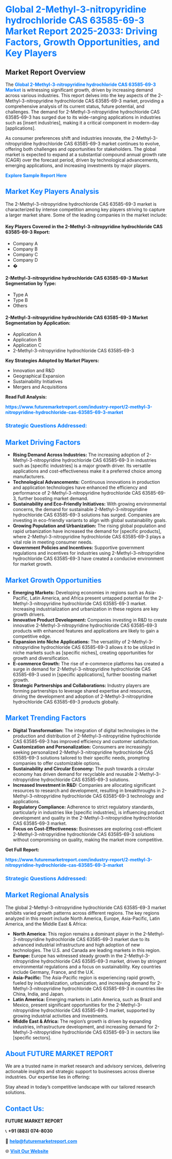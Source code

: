 <h1 style="color: #007BFF;">Global 2-Methyl-3-nitropyridine hydrochloride CAS 63585-69-3 Market Report 2025-2033: Driving Factors, Growth Opportunities, and Key Players</h1>

<section id="overview">
<h2>Market Report Overview</h2>
<p>The <a href="https://www.futuremarketreport.com/industry-report/2-methyl-3-nitropyridine-hydrochloride-cas-63585-69-3-market" style="color: #007BFF; text-decoration: none;"><strong>Global 2-Methyl-3-nitropyridine hydrochloride CAS 63585-69-3 Market</strong></a> is witnessing significant growth, driven by increasing demand across various industries. This report delves into the key aspects of the 2-Methyl-3-nitropyridine hydrochloride CAS 63585-69-3 market, providing a comprehensive analysis of its current status, future potential, and challenges. The demand for 2-Methyl-3-nitropyridine hydrochloride CAS 63585-69-3 has surged due to its wide-ranging applications in industries such as [insert industries], making it a critical component in modern-day [applications].</p>
<p>As consumer preferences shift and industries innovate, the 2-Methyl-3-nitropyridine hydrochloride CAS 63585-69-3 market continues to evolve, offering both challenges and opportunities for stakeholders. The global market is expected to expand at a substantial compound annual growth rate (CAGR) over the forecast period, driven by technological advancements, emerging applications, and increasing investments by major players.</p>
</section>

<section id="overview">
<p><a href="https://www.futuremarketreport.com/request-sample/reportId=112523" style="color: #007BFF; text-decoration: none;"><strong>Explore Sample Report Here</strong></a></p>
</section>

<section id="key-players">
<h2 style="color: #007BFF;">Market Key Players Analysis</h2>
<p>The 2-Methyl-3-nitropyridine hydrochloride CAS 63585-69-3 market is characterized by intense competition among key players striving to capture a larger market share. Some of the leading companies in the market include:</p>
<h4>Key Players Covered in the 2-Methyl-3-nitropyridine hydrochloride CAS 63585-69-3 Report:</h4>
<ul><li>Company A</li><li>Company B</li><li>Company C</li><li>Company D</li><li>�</li></ul>
<h4>2-Methyl-3-nitropyridine hydrochloride CAS 63585-69-3 Market Segmentation by Type:</h4>
<ul><li>Type A</li><li>Type B</li><li>Others</li></ul>

<h4>2-Methyl-3-nitropyridine hydrochloride CAS 63585-69-3 Market Segmentation by Application:</h4>
<ul><li>Application A</li><li>Application B</li><li>Application C</li><li>2-Methyl-3-nitropyridine hydrochloride CAS 63585-69-3</li></ul>
<p><strong>Key Strategies Adopted by Market Players:</strong></p>
<ul>
<li>Innovation and R&D</li>
<li>Geographical Expansion</li>
<li>Sustainability Initiatives</li>
<li>Mergers and Acquisitions</li>
</ul>
</section>

<section>
<p><strong>Read Full Analysis: </strong></p><a href="https://www.futuremarketreport.com/industry-report/2-methyl-3-nitropyridine-hydrochloride-cas-63585-69-3-market" style="color: #007BFF; text-decoration: none;"><strong>https://www.futuremarketreport.com/industry-report/2-methyl-3-nitropyridine-hydrochloride-cas-63585-69-3-market</strong></a>
<h3 style="color: #007BFF;">Strategic Questions Addressed:</h3>
</section>

<section id="driving-factors">
<h2 style="color: #007BFF;">Market Driving Factors</h2>
<ul>
<li><strong>Rising Demand Across Industries:</strong> The increasing adoption of 2-Methyl-3-nitropyridine hydrochloride CAS 63585-69-3 in industries such as [specific industries] is a major growth driver. Its versatile applications and cost-effectiveness make it a preferred choice among manufacturers.</li>
<li><strong>Technological Advancements:</strong> Continuous innovations in production and application technologies have enhanced the efficiency and performance of 2-Methyl-3-nitropyridine hydrochloride CAS 63585-69-3, further boosting market demand.</li>
<li><strong>Sustainability and Eco-Friendly Initiatives:</strong> With growing environmental concerns, the demand for sustainable 2-Methyl-3-nitropyridine hydrochloride CAS 63585-69-3 solutions has surged. Companies are investing in eco-friendly variants to align with global sustainability goals.</li>
<li><strong>Growing Population and Urbanization:</strong> The rising global population and rapid urbanization have increased the demand for [specific products], where 2-Methyl-3-nitropyridine hydrochloride CAS 63585-69-3 plays a vital role in meeting consumer needs.</li>
<li><strong>Government Policies and Incentives:</strong> Supportive government regulations and incentives for industries using 2-Methyl-3-nitropyridine hydrochloride CAS 63585-69-3 have created a conducive environment for market growth.</li>
</ul>
</section>

<section id="growth-opportunities">
<h2 style="color: #007BFF;">Market Growth Opportunities</h2>
<ul>
<li><strong>Emerging Markets:</strong> Developing economies in regions such as Asia-Pacific, Latin America, and Africa present untapped potential for the 2-Methyl-3-nitropyridine hydrochloride CAS 63585-69-3 market. Increasing industrialization and urbanization in these regions are key growth drivers.</li>
<li><strong>Innovative Product Development:</strong> Companies investing in R&D to create innovative 2-Methyl-3-nitropyridine hydrochloride CAS 63585-69-3 products with enhanced features and applications are likely to gain a competitive edge.</li>
<li><strong>Expansion into Niche Applications:</strong> The versatility of 2-Methyl-3-nitropyridine hydrochloride CAS 63585-69-3 allows it to be utilized in niche markets such as [specific niches], creating opportunities for growth and diversification.</li>
<li><strong>E-commerce Growth:</strong> The rise of e-commerce platforms has created a surge in demand for 2-Methyl-3-nitropyridine hydrochloride CAS 63585-69-3 used in [specific applications], further boosting market growth.</li>
<li><strong>Strategic Partnerships and Collaborations:</strong> Industry players are forming partnerships to leverage shared expertise and resources, driving the development and adoption of 2-Methyl-3-nitropyridine hydrochloride CAS 63585-69-3 products globally.</li>
</ul>
</section>

<section id="trending-factors">
<h2 style="color: #007BFF;">Market Trending Factors</h2>
<ul>
<li><strong>Digital Transformation:</strong> The integration of digital technologies in the production and distribution of 2-Methyl-3-nitropyridine hydrochloride CAS 63585-69-3 has improved efficiency and customer satisfaction.</li>
<li><strong>Customization and Personalization:</strong> Consumers are increasingly seeking personalized 2-Methyl-3-nitropyridine hydrochloride CAS 63585-69-3 solutions tailored to their specific needs, prompting companies to offer customizable options.</li>
<li><strong>Sustainability and Circular Economy:</strong> The push towards a circular economy has driven demand for recyclable and reusable 2-Methyl-3-nitropyridine hydrochloride CAS 63585-69-3 solutions.</li>
<li><strong>Increased Investment in R&D:</strong> Companies are allocating significant resources to research and development, resulting in breakthroughs in 2-Methyl-3-nitropyridine hydrochloride CAS 63585-69-3 technology and applications.</li>
<li><strong>Regulatory Compliance:</strong> Adherence to strict regulatory standards, particularly in industries like [specific industries], is influencing product development and quality in the 2-Methyl-3-nitropyridine hydrochloride CAS 63585-69-3 market.</li>
<li><strong>Focus on Cost-Effectiveness:</strong> Businesses are exploring cost-efficient 2-Methyl-3-nitropyridine hydrochloride CAS 63585-69-3 solutions without compromising on quality, making the market more competitive.</li>
</ul>
</section>

<section>
<p><strong>Get Full Report: </strong></p><a href="https://www.futuremarketreport.com/industry-report/2-methyl-3-nitropyridine-hydrochloride-cas-63585-69-3-market" style="color: #007BFF; text-decoration: none;"><strong>https://www.futuremarketreport.com/industry-report/2-methyl-3-nitropyridine-hydrochloride-cas-63585-69-3-market</strong></a>
<h3 style="color: #007BFF;">Strategic Questions Addressed:</h3>
</section>


<section id="regional-analysis">
<h2 style="color: #007BFF;">Market Regional Analysis</h2>
<p>The global 2-Methyl-3-nitropyridine hydrochloride CAS 63585-69-3 market exhibits varied growth patterns across different regions. The key regions analyzed in this report include North America, Europe, Asia-Pacific, Latin America, and the Middle East & Africa:</p>
<ul>
<li><strong>North America:</strong> This region remains a dominant player in the 2-Methyl-3-nitropyridine hydrochloride CAS 63585-69-3 market due to its advanced industrial infrastructure and high adoption of new technologies. The U.S. and Canada are leading markets in this region.</li>
<li><strong>Europe:</strong> Europe has witnessed steady growth in the 2-Methyl-3-nitropyridine hydrochloride CAS 63585-69-3 market, driven by stringent environmental regulations and a focus on sustainability. Key countries include Germany, France, and the U.K.</li>
<li><strong>Asia-Pacific:</strong> The Asia-Pacific region is experiencing rapid growth, fueled by industrialization, urbanization, and increasing demand for 2-Methyl-3-nitropyridine hydrochloride CAS 63585-69-3 in countries like China, India, and Japan.</li>
<li><strong>Latin America:</strong> Emerging markets in Latin America, such as Brazil and Mexico, present significant opportunities for the 2-Methyl-3-nitropyridine hydrochloride CAS 63585-69-3 market, supported by growing industrial activities and investments.</li>
<li><strong>Middle East & Africa:</strong> The region’s growth is driven by expanding industries, infrastructure development, and increasing demand for 2-Methyl-3-nitropyridine hydrochloride CAS 63585-69-3 in sectors like [specific sectors].</li>
</ul>
</section>

<footer>
<h2 style="color: #007BFF;">About FUTURE MARKET REPORT</h2>
<p>We are a trusted name in market research and advisory services, delivering actionable insights and strategic support to businesses across diverse industries. Our expertise lies in offering:</p>

<p>Stay ahead in today’s competitive landscape with our tailored research solutions.</p>

<h2 style="color: #007BFF;">Contact Us:</h2>
<p><strong>FUTURE MARKET REPORT</strong></p>
<p>📞 <strong>+91 (883) 074-8030</strong></p>
<p>📧 <strong><a href="mailto:help@futuremarketreport.com" style="color: #007BFF;">help@futuremarketreport.com</a></strong></p>
<p>🌐 <strong><a href="https://www.futuremarketreport.com/" style="color: #007BFF;">Visit Our Website</a></strong></p>
</footer>
